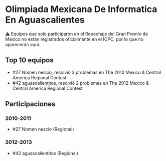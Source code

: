 # Olimpiada Mexicana De Informatica En Aguascalientes

:warning: Equipos que solo participaron en el Repechaje del Gran Premio de México no están registrados oficialmente en el ICPC, por lo que no aparecerán aquí.

## Top 10 equipos

- #27 Nomen nescio, resolvió 3 problemas en The 2010 Mexico & Central America Regional Contest
- #42 aguascalientitos, resolvió 2 problemas en The 2012 Mexico & Central America Regional Contest

## Participaciones

### 2010-2011

- #27 Nomen nescio (Regional)

### 2012-2013

- #42 aguascalientitos (Regional)



